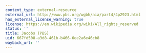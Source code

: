 ```yaml
---
content_type: external-resource
external_url: http://www.pbs.org/wgbh/aia/part4/4p2923.html
has_external_license_warning: true
license: https://en.wikipedia.org/wiki/All_rights_reserved
status: ''
title: Jacobs (PBS)
uid: 667fd508-a3d8-461b-b466-6ee2a6e46cb8
wayback_url: ''
---
```


